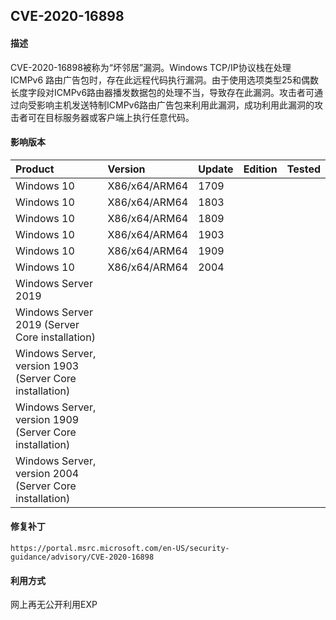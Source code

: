 ## CVE-2020-16898

#### 描述

CVE-2020-16898被称为“坏邻居”漏洞。Windows TCP/IP协议栈在处理 ICMPv6 路由广告包时，存在此远程代码执行漏洞。由于使用选项类型25和偶数长度字段对ICMPv6路由器播发数据包的处理不当，导致存在此漏洞。攻击者可通过向受影响主机发送特制ICMPv6路由广告包来利用此漏洞，成功利用此漏洞的攻击者可在目标服务器或客户端上执行任意代码。

#### 影响版本

| Product                                                 | Version       | Update | Edition | Tested |
| :------------------------------------------------------ | :------------ | ------ | ------- | ------ |
| Windows 10                                              | X86/x64/ARM64 | 1709   |         |        |
| Windows 10                                              | X86/x64/ARM64 | 1803   |         |        |
| Windows 10                                              | X86/x64/ARM64 | 1809   |         |        |
| Windows 10                                              | X86/x64/ARM64 | 1903   |         |        |
| Windows 10                                              | X86/x64/ARM64 | 1909   |         |        |
| Windows 10                                              | X86/x64/ARM64 | 2004   |         |        |
| Windows Server 2019                                     |               |        |         |        |
| Windows Server 2019 (Server Core installation)          |               |        |         |        |
| Windows Server, version 1903 (Server Core installation) |               |        |         |        |
| Windows Server, version 1909 (Server Core installation) |               |        |         |        |
| Windows Server, version 2004 (Server Core installation) |               |        |         |        |

#### 修复补丁

```
https://portal.msrc.microsoft.com/en-US/security-guidance/advisory/CVE-2020-16898
```

#### 利用方式

网上再无公开利用EXP